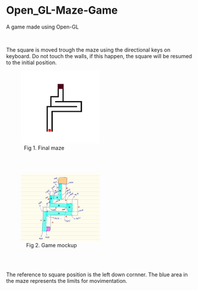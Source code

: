 <head>
  <h1>Open_GL-Maze-Game</h1>
  <p>A game made using Open-GL</p><br>
  <p>The square is moved trough the maze using the directional keys on keyboard. Do not touch the walls, if this happen, the square will be resumed to the initial position.</p>
</head>
<body>
  <figure>
    <img src="maze.jpg" alt="The final maze of the game" width=50% height=50%">                                                             <figcaption>&nbsp&nbsp;Fig 1. Final maze</figcaption> 
  </figure><br><br>                                                                              
  <figure>
    <img src="mockup.jpg" alt="The base mockup for the game" width=50% height=50%">
    <figcaption>&emsp;Fig 2. Game mockup</figcaption>                                                                                  
  </figure><br><br>
  <p>The reference to square position is the left down cornner. The blue area in the maze represents the limits for movimentation.</p>
</body>                                                               
